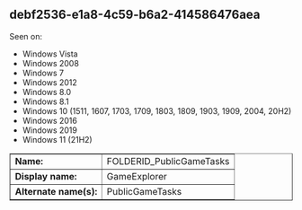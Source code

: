 ## debf2536-e1a8-4c59-b6a2-414586476aea

Seen on:
* Windows Vista
* Windows 2008
* Windows 7
* Windows 2012
* Windows 8.0
* Windows 8.1
* Windows 10 (1511, 1607, 1703, 1709, 1803, 1809, 1903, 1909, 2004, 20H2)
* Windows 2016
* Windows 2019
* Windows 11 (21H2)

<table border="1" class="docutils">
  <tbody>
    <tr>
      <td><b>Name:</b></td>
      <td>FOLDERID_PublicGameTasks</td>
    </tr>
    <tr>
      <td><b>Display name:</b></td>
      <td>GameExplorer</td>
    </tr>
    <tr>
      <td><b>Alternate name(s):</b></td>
      <td>PublicGameTasks</td>
    </tr>
  </tbody>
</table>

